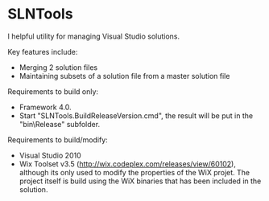 SLNTools
========

I helpful utility for managing Visual Studio solutions.

Key features include:
* Merging 2 solution files
* Maintaining subsets of a solution file from a master solution file

Requirements to build only:
* Framework 4.0.
* Start "SLNTools.BuildReleaseVersion.cmd", the result will be put in the "bin\Release" subfolder.

Requirements to build/modify:
* Visual Studio 2010
* Wix Toolset v3.5 (http://wix.codeplex.com/releases/view/60102), although its only used to modify the properties of the WiX projet. The project itself is
  build using the WiX binaries that has been included in the solution.